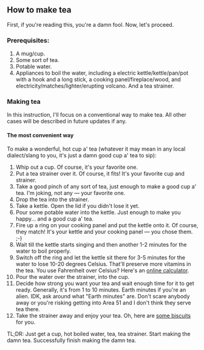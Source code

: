 ## How to make tea

First, if you're reading this, you're a damn fool. Now, let's proceed.

### Prerequisites:

1. A mug/cup.
2. Some sort of tea.
3. Potable water.
4. Appliances to boil the water, including a electric kettle/kettle/pan/pot with a hook and a long stick, a cooking panel/fireplace/wood, and electricity/matches/lighter/erupting volcano. And a tea strainer.

### Making tea

In this instruction, I'll focus on a conventional way to make tea. All other cases will be described in future updates if any.

#### The most convenient way

To make a wonderful, hot cup a' tea (whatever it may mean in any local dialect/slang to you, it's just a damn good cup a' tea to sip):

1. Whip out a cup. Of course, it's your favorite one.
2. Put a tea strainer over it. Of course, it fits! It's your favorite cup and strainer.
3. Take a good pinch of any sort of tea, just enough to make a good cup a' tea. I'm joking, not any — your favorite one.
4. Drop the tea into the strainer.
5. Take a kettle. Open the lid if you didn't lose it yet.
6. Pour some potable water into the kettle. Just enough to make you happy... and a good cup a' tea.
7. Fire up a ring on your cooking panel and put the kettle onto it. Of course, they match! It's your kettle and your cooking panel — you chose them. ;-)
8. Wait till the kettle starts singing and then another 1-2 minutes for the water to boil properly.
9. Switch off the ring and let the kettle sit there for 3-5 minutes for the water to lose 10-20 degrees Celsius. That'll preserve more vitamins in the tea. You use Fahrenheit over Celsius? Here's an [online calculator](https://www.metric-conversions.org/temperature/fahrenheit-to-celsius.htm).
10. Pour the water over the strainer, into the cup.
11. Decide how strong you want your tea and wait enough time for it to get ready. Generally, it's from 1 to 10 minutes.
    Earth minutes if you're an alien. IDK, ask around what "Earth minutes" are. Don't scare anybody away or you're risking getting into Area 51 and I don't think they serve tea there.
12. Take the strainer away and enjoy your tea. Oh, here are [some biscuits](https://kristineskitchenblog.com/wp-content/uploads/2020/04/biscuits-1200-1-of-1.jpg) for you.


TL;DR: Just get a cup, hot boiled water, tea, tea strainer. Start making the damn tea. Successfully finish making the damn tea.
